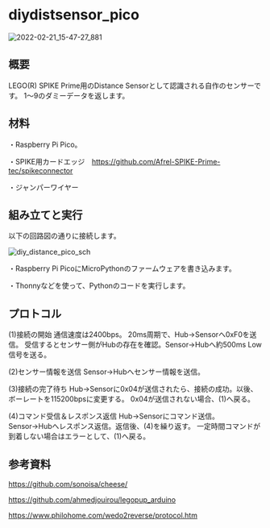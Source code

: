 # diydistsensor_pico

![2022-02-21_15-47-27_881](https://user-images.githubusercontent.com/5597377/154905247-233a7a38-cc52-4383-bda5-a77daba564c4.jpg)

## 概要
LEGO(R) SPIKE Prime用のDistance Sensorとして認識される自作のセンサーです。 1～9のダミーデータを返します。

## 材料
・Raspberry Pi Pico。

・SPIKE用カードエッジ　https://github.com/Afrel-SPIKE-Prime-tec/spikeconnector

・ジャンパーワイヤー

## 組み立てと実行
以下の回路図の通りに接続します。

![diy_distance_pico_sch](https://user-images.githubusercontent.com/5597377/154905261-ef6340d6-0085-4a5c-b20f-fb17dea6bce3.png)

・Raspberry Pi PicoにMicroPythonのファームウェアを書き込みます。

・Thonnyなどを使って、Pythonのコードを実行します。

## プロトコル
(1)接続の開始
通信速度は2400bps。 20ms周期で、Hub→Sensorへ0xF0を送信。 受信するとセンサー側がHubの存在を確認。Sensor→Hubへ約500ms Low信号を送る。

(2)センサー情報を送信
Sensor→Hubへセンサー情報を送信。

(3)接続の完了待ち
Hub→Sensorに0x04が送信されたら、接続の成功。以後、ボーレートを115200bpsに変更する。 0x04が送信されない場合、(1)へ戻る。

(4)コマンド受信＆レスポンス返信
Hub→Sensorにコマンド送信。Sensor→Hubへレスポンス返信。返信後、(4)を繰り返す。 一定時間コマンドが到着しない場合はエラーとして、(1)へ戻る。

## 参考資料
https://github.com/sonoisa/cheese/

https://github.com/ahmedjouirou/legopup_arduino

https://www.philohome.com/wedo2reverse/protocol.htm

